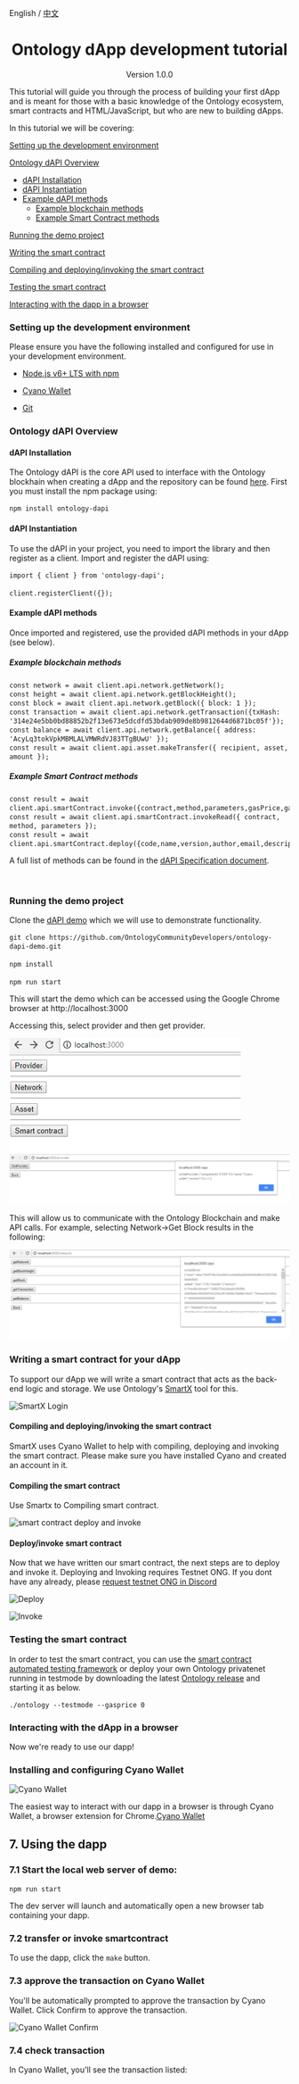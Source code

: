 English / [中文](./ontology_dapp_dev_tutorial_zh.html)

<h1 align="center">Ontology dApp development tutorial</h1>
<p align="center" class="version">Version 1.0.0 </p>

This tutorial will guide you through the process of building your first dApp and is meant for those with a basic knowledge of the Ontology ecosystem, smart contracts and HTML/JavaScript, but who are new to building dApps.

In this tutorial we will be covering:

[Setting up the development environment](#setting-up-the-development-environment)

[Ontology dAPI Overview](#ontology-dAPI-overview)
+ [dAPI Installation](#dapi-installation)
+ [dAPI Instantiation](#dapi-instantiation)
+ [Example dAPI methods](#example-dAPI-methods)
	+ [Example blockchain methods](#example-blockchain-methods)
	+ [Example Smart Contract methods](#example-smart-contract-methods)

[Running the demo project](#running-the-demo-project)

[Writing the smart contract](#write-SC)

[Compiling and deploying/invoking the smart contract](#deploy-SC)

[Testing the smart contract](#test-SC)

[Interacting with the dapp in a browser](#interact-dapp) <p>



### Setting up the development environment

Please ensure you have the following installed and configured for use in your development environment.

- [Node.js v6+ LTS with npm](https://nodejs.org/en/)

- [Cyano Wallet]( https://chrome.google.com/webstore/detail/ontology-web-wallet/dkdedlpgdmmkkfjabffeganieamfklkm)

- [Git](https://git-scm.com/)<p>


### Ontology dAPI Overview
#### dAPI Installation
The Ontology dAPI is the core API used to interface with the Ontology blockhain when creating a dApp and the repository can be found [here](https://github.com/ontio/ontology-dapi). First you must install the npm package using: 

```
npm install ontology-dapi
```

#### dAPI Instantiation

To use the dAPI in your project, you need to import the library and then register as a client.
Import and register the dAPI using:
```
import { client } from 'ontology-dapi';

client.registerClient({});
```

#### Example dAPI methods
Once imported and registered, use the provided dAPI methods in your dApp (see below).
##### Example blockchain methods
```
const network = await client.api.network.getNetwork();
const height = await client.api.network.getBlockHeight();
const block = await client.api.network.getBlock({ block: 1 });
const transaction = await client.api.network.getTransaction({txHash: '314e24e5bb0bd88852b2f13e673e5dcdfd53bdab909de8b9812644d6871bc05f'});
const balance = await client.api.network.getBalance({ address: 'AcyLq3tokVpkMBMLALVMWRdVJ83TTgBUwU' });
const result = await client.api.asset.makeTransfer({ recipient, asset, amount });
```

##### Example Smart Contract methods
```
const result = await client.api.smartContract.invoke({contract,method,parameters,gasPrice,gasLimit,requireIdentity});
const result = await client.api.smartContract.invokeRead({ contract, method, parameters });
const result = await client.api.smartContract.deploy({code,name,version,author,email,description,needStorage,gasPrice,gasLimit});
```

A full list of methods can be found in the [dAPI Specification document](https://github.com/backslash47/OEPs/blob/oep-dapp-api/OEP-6/OEP-6.mediawiki). <p><br> 


### Running the demo project

Clone the [dAPI demo](https://github.com/OntologyCommunityDevelopers/ontology-dapi-demo) which we will use to demonstrate functionality.

```
git clone https://github.com/OntologyCommunityDevelopers/ontology-dapi-demo.git

npm install

npm run start
```

This will start the demo which can be accessed using the Google Chrome browser at http://localhost:3000

Accessing this, select provider and then get provider.

![dApp Demo Provider](../docs/lib/images/dAppDemoFirstScreen.png)
![dApp Demo Get Provider](../docs/lib/images/dAppDemoRegisterProvider.png)

This will allow us to communicate with the Ontology Blockchain and make API calls.  For example, selecting Network->Get Block results in the following:

![dApp Demo getBlock](../docs/lib/images/dAppDemoNetworkBlock.png)


### Writing a smart contract for your dApp


To support our dApp we will write a smart contract that acts as the back-end logic and storage. We use Ontology's [SmartX](http://smartx.ont.io/) tool for this. 


![SmartX Login](../docs/lib/images/smartx.png)


#### Compiling and deploying/invoking the smart contract

SmartX uses Cyano Wallet to help with compiling, deploying and invoking the smart contract. Please make sure you have installed Cyano and created an account in it.

#### Compiling the smart contract

Use Smartx to Compiling smart contract.

![smart contract deploy and invoke](../docs/lib/images/smartx-deploy.png)

#### Deploy/invoke smart contract

Now that we have written our smart contract, the next steps are to deploy and invoke it. Deploying and Invoking requires Testnet ONG.  If you dont have any already, please [request testnet ONG in Discord](https://discordapp.com/channels/400884201773334540/453499298097922068)



![Deploy](https://s1.ax1x.com/2018/09/03/PzhTCd.png)

<p>

![Invoke](https://s1.ax1x.com/2018/09/03/Pz5JO0.png) <p>

### Testing the smart contract

In order to test the smart contract, you can use the [smart contract automated testing framework](https://github.com/lucas7788/pythontest) or deploy your own Ontology privatenet running in testmode by downloading the latest [Ontology release](https://github.com/ontio/ontology/releases) and starting it as below.
```
./ontology --testmode --gasprice 0

```


### Interacting with the dApp in a browser

Now we're ready to use our dapp!

### Installing and configuring Cyano Wallet


![Cyano Wallet](../docs/lib/images/cyano-wallet.png)

The easiest way to interact with our dapp in a browser is through Cyano Wallet, a browser extension for Chrome.[Cyano Wallet](https://github.com/OntologyCommunityDevelopers/cyano-wallet)


## 7. Using the dapp


### 7.1 Start the local web server of demo:

```
npm run start

```

The dev server will launch and automatically open a new browser tab containing your dapp.


### 7.2 transfer or invoke smartcontract

To use the dapp, click the ```make``` button.

### 7.3 approve the transaction on Cyano Wallet

You'll be automatically prompted to approve the transaction by Cyano Wallet. Click Confirm to approve the transaction.

![Cyano Wallet Confirm](../docs/lib/images/demo.png)

### 7.4 check transaction

In Cyano Wallet, you'll see the transaction listed:
